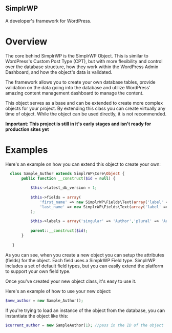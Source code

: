 ## SimplrWP
A developer's framework for WordPress.

# Overview
 The core behind SimplrWP is the SimplrWP Object.  This is similar to WordPress's Custom Post Type (CPT), but with more flexibility and control over the database structure, how they work within the WordPress Admin Dashboard, and how the object's data is validated. 
 
 The framework allows you to create your own database tables, provide validation on the data going into the database and utilize WordPress' amazing content management dashboard to manage the content.
 
 This object serves as a base and can be extended to create more complex objects for your project. By extending this class you can create virtually any time of object. While the object can be used directly, it is not recommended.
 
 **Important: This project is still in it's early stages and isn't ready for production sites yet**
  
 # Examples
 
 Here's an example on how you can extend this object to create your own:
 ```php
   class Sample_Author extends SimplrWP\Core\Object {
		public function __construct($id = null) {
	
			$this->latest_db_version = 1;
	
			$this->fields = array(
				'first_name' => new SimplrWP\Fields\Text(array('label' => 'First Name')),
				'last_name' => new SimplrWP\Fields\Text(array('label' => 'Last Name'))
			);
			
			$this->labels = array('singular' => 'Author','plural' => 'Authors');
	
			parent::__construct($id);
		}
	
	}
 ```
 As you can see, when you create a new object you can setup the attributes (fields)
 for the object.  Each field uses a SimplrWP Field type.  SimplrWP includes a set of default
 field types, but you can easily extend the platform to support your own field type.
 
 Once you've created your new object class, it's easy to use it.
 
 Here's an example of how to use your new object:
 ```php
 $new_author = new Sample_Author();
 ```
 If you're trying to load an instance of the object from the database, you can instantiate
 the object like this:
 ```php
 $current_author = new SampleAuthor(1); //pass in the ID of the object
 ```
 
